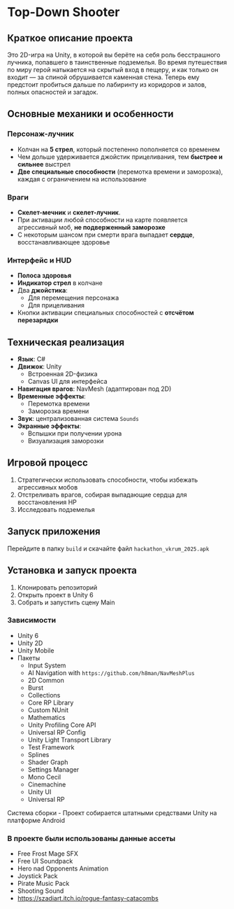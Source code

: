 # Top-Down Shooter

## Краткое описание проекта
Это 2D-игра на Unity, в которой вы берёте на себя роль бесстрашного лучника, попавшего в таинственные подземелья. Во время путешествия по миру герой натыкается на скрытый вход в пещеру, и как только он входит — за спиной обрушивается каменная стена. Теперь ему предстоит пробиться дальше по лабиринту из коридоров и залов, полных опасностей и загадок.

## Основные механики и особенности
### Персонаж-лучник
- Колчан на **5 стрел**, который постепенно пополняется со временем
- Чем дольше удерживается джойстик прицеливания, тем **быстрее и сильнее** выстрел
- **Две специальные способности** (перемотка времени и заморозка), каждая с ограничением на использование

### Враги
- **Скелет-мечник** и **скелет-лучник**.  
- При активации любой способности на карте появляется агрессивный моб, **не подверженный заморозке**
- С некоторым шансом при смерти врага выпадает **сердце**, восстанавливающее здоровье

### Интерфейс и HUD
- **Полоса здоровья**
- **Индикатор стрел** в колчане
- Два **джойстика**:  
  - Для перемещения персонажа  
  - Для прицеливания  
- Кнопки активации специальных способностей с **отсчётом перезарядки**

## Техническая реализация
- **Язык**: C#  
- **Движок**: Unity  
  - Встроенная 2D-физика  
  - Canvas UI для интерфейса  
- **Навигация врагов**: NavMesh (адаптирован под 2D)  
- **Временные эффекты**:  
  - Перемотка времени  
  - Заморозка времени  
- **Звук**: централизованная система `Sounds`  
- **Экранные эффекты**:  
  - Вспышки при получении урона  
  - Визуализация заморозки 

## Игровой процесс
1. Стратегически использовать способности, чтобы избежать агрессивных мобов 
2. Отстреливать врагов, собирая выпадающие сердца для восстановления HP
3. Исследовать подземелья


## Запуск приложения
 Перейдите в папку `build` и скачайте файл `hackathon_vkrum_2025.apk`

## Установка и запуск проекта
1. Клонировать репозиторий
2. Открыть проект в Unity 6
3. Собрать и запустить сцену Main

### Зависимости
- Unity 6
- Unity 2D
- Unity Mobile
- Пакеты
  - Input System
  - AI Navigation with `https://github.com/h8man/NavMeshPlus`
  - 2D Common
  - Burst
  - Collections
  - Core RP Library
  - Custom NUnit
  - Mathematics
  - Unity Profiling Core API
  - Universal RP Config
  - Unity Light Transport Library
  - Test Framework
  - Splines
  - Shader Graph
  - Settings Manager
  - Mono Cecil
  - Cinemachine
  - Unity UI
  - Universal RP

Система сборки - Проект собирается штатными средствами Unity на платформе Android

### В проекте были использованы данные ассеты
- Free Frost Mage SFX
- Free UI Soundpack
- Hero nad Opponents Animation
- Joystick Pack
- Pirate Music Pack
- Shooting Sound
- https://szadiart.itch.io/rogue-fantasy-catacombs

